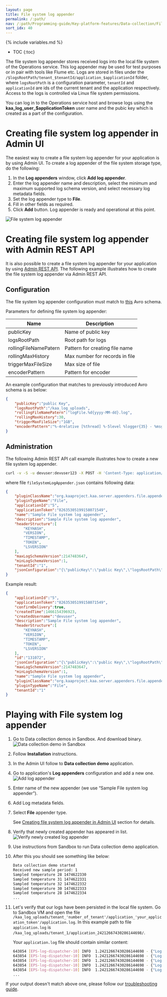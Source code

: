 ```yaml
---
layout: page
title: File system log appender
permalink: /:path/
nav: /:path/Programming-guide/Key-platform-features/Data-collection/File-system-log-appender
sort_idx: 40
---
```


{% include variables.md %}

* TOC
{:toc}

The file system log appender stores received logs into the local file system of the Operations service. This log appender may be used for test purposes
or in pair with tools like Flume etc. Logs are stored in files under the `/$logsRootPath/tenant_$tenantId/application_$applicationId` folder,
where `logsRootPath` is a configuration parameter, `tenantId` and `applicationId` are ids of the current tenant and
the application respectively. Access to the logs is controlled via Linux file system permissions.

You can log in to the Operations service host and browse logs using the **kaa_log_user_$applicationToken** user name and the pubic key which is created as a part of the configuration.

# Creating file system log appender in Admin UI

The easiest way to create a file system log appender for your application is by using Admin UI.
To create a log appender of the file system storage type, do the following:

1. In the **Log appenders** window, click **Add log appender**.
2. Enter the log appender name and description, select the minimum and maximum supported log schema version, and select necessary log metadata fields.
3. Set the log appender type to **File**.
4. Fill in other fields as required.
5. Click **Add** button. Log appender is ready and operational at this point.

![File system log appender](attach/file-system-log-appender.png)

# Creating file system log appender with Admin REST API

It is also possible to create a file system log appender for your application by using [Admin REST API]({{root_url}}Programming-guide/Server-REST-APIs/#!/Logging/editLogAppender).
The following example illustrates how to create the file system log appender via Admin REST API.

## Configuration

The file system log appender configuration must match to
[this]({{github_url}}server/appenders/file-appender/src/main/avro/file-appender-config.avsc) Avro schema.

Parameters for defining file system log appender:

|Name                   |Description                    |
|-----------------------|-------------------------------|
|publicKey              |Name of public key             |
|logsRootPath           |Root path for logs             |
|rollingFileNamePatern  |Pattern for creating file name |
|rollingMaxHistory      |Max number for records in file |
|triggerMaxFileSize     |Max size of file               |
|encoderPattern         |Pattern for encoder            |

An example configuration that matches to previously introduced Avro schema is as below:

```json
{
    "publicKey":"public Key",
    "logsRootPath":"/kaa_log_uploads",
    "rollingFileNamePatern":"logFile.%d{yyyy-MM-dd}.log",
    "rollingMaxHistory":30,
    "triggerMaxFileSize":"1GB",
    "encoderPattern":"%-4relative [%thread] %-5level %logger{35} - %msg%n"
}
```

## Administration

The following Admin REST API call example illustrates how to create a new file system log appender.

```bash
curl -v -S -u devuser:devuser123 -X POST -H 'Content-Type: application/json' -d @fileSystemLogAppender.json "http://localhost:8080/kaaAdmin/rest/api/logAppender" | python -mjson.tool
```

where file `fileSystemLogAppender.json` contains following data:

```json
{
    "pluginClassName":"org.kaaproject.kaa.server.appenders.file.appender.FileSystemLogAppender",
    "pluginTypeName":"File",
    "applicationId":"5",
    "applicationToken":"82635305199158071549",
    "name":"Sample File system log appender",
    "description":"Sample File system log appender",
    "headerStructure":[
        "KEYHASH",
        "VERSION",
        "TIMESTAMP",
        "TOKEN",
        "LSVERSION"
    ],
    "maxLogSchemaVersion":2147483647,
    "minLogSchemaVersion":1,
    "tenantId":"1",
    "jsonConfiguration":"{\"publicKey\":\"public Key\",\"logsRootPath\":\"/kaa_log_uploads\",\"rollingFileNamePatern\":\"logFile.%d{yyyy-MM-dd}.log\",\"rollingMaxHistory\":30,\"triggerMaxFileSize\":\"1GB\",\"encoderPattern\":\"%-4relative [%thread] %-5level %logger{35} - %msg%n\"}"
}
```

Example result:

```json
{
    "applicationId":"5",
    "applicationToken":"82635305199158071549",
    "confirmDelivery":true,
    "createdTime":1466154396923,
    "createdUsername":"devuser",
    "description":"Sample File system log appender",
    "headerStructure":[
        "KEYHASH",
        "VERSION",
        "TIMESTAMP",
        "TOKEN",
        "LSVERSION"
    ],
    "id":"131072",
    "jsonConfiguration":"{\"publicKey\":\"public Key\",\"logsRootPath\":\"/kaa_log_uploads\",\"rollingFileNamePatern\":\"logFile.%d{yyyy-MM-dd}.log\",\"rollingMaxHistory\":30,\"triggerMaxFileSize\":\"1GB\",\"encoderPattern\":\"%-4relative [%thread] %-5level %logger{35} - %msg%n\"}",
    "maxLogSchemaVersion":2147483647,
    "minLogSchemaVersion":1,
    "name":"Sample File system log appender",
    "pluginClassName":"org.kaaproject.kaa.server.appenders.file.appender.FileSystemLogAppender",
    "pluginTypeName":"File",
    "tenantId":"1"
}
```

# Playing with File system log appender

1. Go to Data collection demos in Sandbox. And download binary.
![Data collection demo in Sandbox](attach/data-collection-demo-in-sandbox.png)
2. Follow **Installation** instructions.
3. In the Admin UI follow to **Data collection demo** application.
4. Go to application's **Log appenders** configuration and add a new one.
![Add log appender](attach/data-collection-demo-application.png)
5. Enter name of the new appender (we use “Sample File system log appender”).
6. Add Log metadata fields.
7. Select **File** appender type.

    See [Creating file system log appender in Admin UI](#creating-file-system-log-appender-in-admin-ui) section for details.

8. Verify that newly created appender has appeared in list.
![Verify newly created log appender](attach/verify-created-appender.png)
9. Use instructions from Sandbox to run Data collection demo application.
10. After this you should see something like below:

    ```bash
    Data collection demo started
    Received new sample period: 1
    Sampled temperature 28 1474622330
    Sampled temperature 31 1474622331
    Sampled temperature 32 1474622332
    Sampled temperature 30 1474622333
    Sampled temperature 28 1474622334
    ...
    ```

11. Let's verify that our logs have been persisted in the local file system. Go to Sandbox VM and open the file
        `/kaa_log_uploads/tenant_'number_of_tenant'/application_'your_application_token'/application.log`.
        In this example path to file `application.log` is `/kaa_log_uploads/tenant_1/application_24212667430286144698/`.

     Your `application.log` file should contain similar content:

    ```bash
    643854 [EPS-log-dispatcher-10] INFO  1.24212667430286144698 - {"Log Header": "{"endpointKeyHash":{"string":"tqoeo8S49HgakOV/2DfiEZLjGls="},"applicationToken":{"string":"24212667430286144698"},"headerVersion":{"int":1},"timestamp":{"long":1474622333932},"logSchemaVersion":{"int":2}}", "Event": {"temperature":28,"timeStamp":1474622330}}
    643854 [EPS-log-dispatcher-10] INFO  1.24212667430286144698 - {"Log Header": "{"endpointKeyHash":{"string":"tqoeo8S49HgakOV/2DfiEZLjGls="},"applicationToken":{"string":"24212667430286144698"},"headerVersion":{"int":1},"timestamp":{"long":1474622333932},"logSchemaVersion":{"int":2}}", "Event": {"temperature":31,"timeStamp":1474622331}}
    643854 [EPS-log-dispatcher-10] INFO  1.24212667430286144698 - {"Log Header": "{"endpointKeyHash":{"string":"tqoeo8S49HgakOV/2DfiEZLjGls="},"applicationToken":{"string":"24212667430286144698"},"headerVersion":{"int":1},"timestamp":{"long":1474622333932},"logSchemaVersion":{"int":2}}", "Event": {"temperature":32,"timeStamp":1474622332}}
    643854 [EPS-log-dispatcher-10] INFO  1.24212667430286144698 - {"Log Header": "{"endpointKeyHash":{"string":"tqoeo8S49HgakOV/2DfiEZLjGls="},"applicationToken":{"string":"24212667430286144698"},"headerVersion":{"int":1},"timestamp":{"long":1474622333932},"logSchemaVersion":{"int":2}}", "Event": {"temperature":30,"timeStamp":1474622333}}
    643854 [EPS-log-dispatcher-10] INFO  1.24212667430286144698 - {"Log Header": "{"endpointKeyHash":{"string":"tqoeo8S49HgakOV/2DfiEZLjGls="},"applicationToken":{"string":"24212667430286144698"},"headerVersion":{"int":1},"timestamp":{"long":1474622333932},"logSchemaVersion":{"int":2}}", "Event": {"temperature":28,"timeStamp":1474622334}}
    ...
    ```

If your output doesn't match above one, please follow our [troubleshooting guide]({{root_url}}Administration-guide/Troubleshooting).
